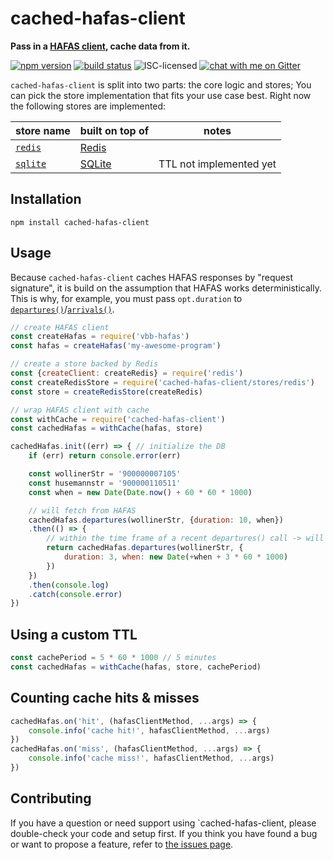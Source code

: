 # cached-hafas-client

**Pass in a [HAFAS client](https://github.com/public-transport/hafas-client), cache data from it.**

[![npm version](https://img.shields.io/npm/v/cached-hafas-client.svg)](https://www.npmjs.com/package/cached-hafas-client)
[![build status](https://api.travis-ci.org/derhuerst/cached-hafas-client.svg?branch=master)](https://travis-ci.org/derhuerst/cached-hafas-client)
![ISC-licensed](https://img.shields.io/github/license/derhuerst/cached-hafas-client.svg)
[![chat with me on Gitter](https://img.shields.io/badge/chat%20with%20me-on%20gitter-512e92.svg)](https://gitter.im/derhuerst)

`cached-hafas-client` is split into two parts: the core logic and stores; You can pick the store implementation that fits your use case best. Right now the following stores are implemented:

store name | built on top of | notes
-----------|-----------------|------
[`redis`](stores/redis.js) | [Redis](https://redis.io/) |
[`sqlite`](stores/sqlite.js) | [SQLite](https://www.sqlite.org/) | TTL not implemented yet


## Installation

```shell
npm install cached-hafas-client
```


## Usage

Because `cached-hafas-client` caches HAFAS responses by "request signature", it is build on the assumption that HAFAS works deterministically. This is why, for example, you must pass `opt.duration` to [`departures()`](https://github.com/public-transport/hafas-client/blob/eddacd0091785155cdf734f1761d62dd9ab7ef06/docs/departures.md)/[`arrivals()`](https://github.com/public-transport/hafas-client/blob/eddacd0091785155cdf734f1761d62dd9ab7ef06/docs/arrivals.md).

```js
// create HAFAS client
const createHafas = require('vbb-hafas')
const hafas = createHafas('my-awesome-program')

// create a store backed by Redis
const {createClient: createRedis} = require('redis')
const createRedisStore = require('cached-hafas-client/stores/redis')
const store = createRedisStore(createRedis)

// wrap HAFAS client with cache
const withCache = require('cached-hafas-client')
const cachedHafas = withCache(hafas, store)

cachedHafas.init((err) => { // initialize the DB
	if (err) return console.error(err)

	const wollinerStr = '900000007105'
	const husemannstr = '900000110511'
	const when = new Date(Date.now() + 60 * 60 * 1000)

	// will fetch from HAFAS
	cachedHafas.departures(wollinerStr, {duration: 10, when})
	.then(() => {
		// within the time frame of a recent departures() call -> will read from cache
		return cachedHafas.departures(wollinerStr, {
			duration: 3, when: new Date(+when + 3 * 60 * 1000)
		})
	})
	.then(console.log)
	.catch(console.error)
})
```

## Using a custom TTL

```js
const cachePeriod = 5 * 60 * 1000 // 5 minutes
const cachedHafas = withCache(hafas, store, cachePeriod)
```

## Counting cache hits & misses

```js
cachedHafas.on('hit', (hafasClientMethod, ...args) => {
	console.info('cache hit!', hafasClientMethod, ...args)
})
cachedHafas.on('miss', (hafasClientMethod, ...args) => {
	console.info('cache miss!', hafasClientMethod, ...args)
})
```


## Contributing

If you have a question or need support using `cached-hafas-client, please double-check your code and setup first. If you think you have found a bug or want to propose a feature, refer to [the issues page](https://github.com/derhuerst/cached-hafas-client/issues).
